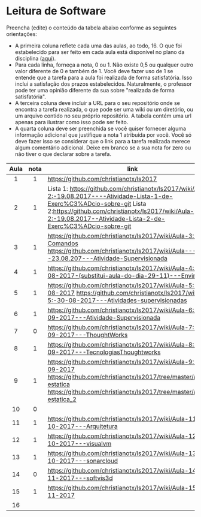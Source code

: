 # Leitura de Software 
Preencha (edite) o conteúdo da tabela abaixo conforme as seguintes orientações:
- A primeira coluna reflete cada uma das aulas, ao todo, 16. O que foi estabelecido para ser feito em cada aula está disponível no plano da disciplina ([aqui](https://docs.google.com/document/d/16-8p7NiB4MzGEB3JXCTUpW3UNgJbvOOGqh-MO5xyRkg/edit)).
- Para cada linha, forneça a nota, 0 ou 1. Não existe 0,5 ou qualquer outro valor diferente de 0 e também de 1. Você deve fazer uso de 1 se entende que a tarefa para a aula foi realizada de forma satisfatória. Isso inclui a satisfação dos prazos estabelecidos. Naturalmente, o professor pode ter uma opinião diferente da sua sobre "realizada de forma satisfatória". 
- A terceira coluna deve incluir a URL para o seu repositório onde se encontra a tarefa realizada, o que pode ser uma wiki ou um diretório, ou um arquivo contido no seu próprio repositório. A tabela contém uma url apenas para ilustrar como isso pode ser feito.
- A quarta coluna deve ser preenchida se você quiser fornecer alguma informação adicional que justifique a nota 1 atribuída por você. Você só deve fazer isso se considerar que o link para a tarefa realizada merece algum comentário adicional. Deixe em branco se a sua nota for zero ou não tiver o que declarar sobre a tarefa.

| Aula  | nota | link | comentário  |
|:-:|:-:|---|:-:|
| 1  | 1 | https://github.com/christianotx/ls2017  |   |
| 2  | 1 | Lista 1: https://github.com/christianotx/ls2017/wiki/Aula-2:-19.08.2017----Atividade-Lista-1-de-Exerc%C3%ADcio-sobre-git                           Lista 2:https://github.com/christianotx/ls2017/wiki/Aula-2:-19.08.2017--Atividade-Lista-2-de-Exerc%C3%ADcio-sobre-git |   |
| 3  | 1 | https://github.com/christianotx/ls2017/wiki/Aula-3:-Comandos   https://github.com/christianotx/ls2017/wiki/Aula---3:--23.08.207---Atividade-Supervisionada  |   |
| 4  | 1 | https://github.com/christianotx/ls2017/wiki/Aula-4:-26-08-2017-(substitui-aula-do-dia-29-11)---Environment |   |
| 5  | 1 | https://github.com/christianotx/ls2017/wiki/Aula-5:-30-08-2017   https://github.com/christianotx/ls2017/wiki/Aula-5:-30-08-2017---Atividades-supervisionadas  |   |
| 6  | 1 | https://github.com/christianotx/ls2017/wiki/Aula-6:-06-09-2017---Atividade-Supervisionada  |   |
| 7  | 0 | https://github.com/christianotx/ls2017/wiki/Aula-7:-13-09-2017---ThoughtWorks  |   |
| 8  | 1 | https://github.com/christianotx/ls2017/wiki/Aula-8:-20-09-2017---TecnologiasThoughtworks  |   |
| 9  | 1 | https://github.com/christianotx/ls2017/wiki/Aula-9:-27-09-2017   https://github.com/christianotx/ls2017/tree/master/analise-estatica   https://github.com/christianotx/ls2017/tree/master/analise-estatica_2  |   |
| 10 | 0 |   |   |
| 11 | 1 | https://github.com/christianotx/ls2017/wiki/Aula-11:-11-10-2017---Arquitetura   |   |
| 12 | 1 | https://github.com/christianotx/ls2017/wiki/Aula-12:-18-10-2017---visualvm  |   |
| 13 | 1 | https://github.com/christianotx/ls2017/wiki/Aula-13:-25-10-2017---sonarcloud  |   |
| 14 | 0 | https://github.com/christianotx/ls2017/wiki/Aula-14:-01-11-2017---softvis3d  |   |
| 15 | 1 | https://github.com/christianotx/ls2017/wiki/Aula-15:-08-11-2017  |   |
| 16 |   |   |   |
